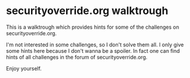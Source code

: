 # securityoverride.org walktrough #

This is a walktrough which provides hints for some of the challenges on securityoverride.org.  
  
I'm not interested in some challenges, so I don't solve them all.
I only give some hints here because I don't wanna be a spoiler. 
In fact one can find hints of all challenges in the forum of securityoverride.org.
  
Enjoy yourself.
